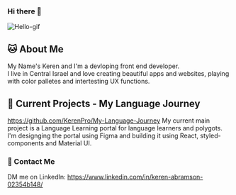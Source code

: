 ### Hi there 👋

![Hello-gif](https://media2.giphy.com/media/cLB6YgcOiYmKRZqk8Z/giphy.gif)

## :cat: About Me
My Name's Keren and I'm a devloping front end developer. <br />
I live in Central Israel and love creating beautiful apps and websites, playing with color palletes and intertesting UX functions.

## 📃 Current Projects - My Language Journey
https://github.com/KerenPro/My-Language-Journey
My current main project is a Language Learning portal for language learners and polygots.<br />
I'm designging the portal using Figma and building it using React, styled-components and Material UI.

### :iphone: Contact Me
DM me on LinkedIn: https://www.linkedin.com/in/keren-abramson-02354b148/
